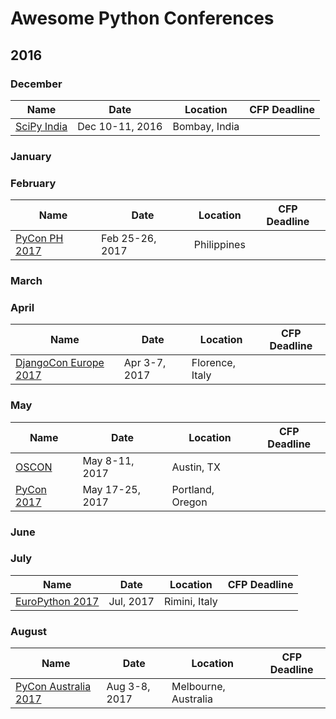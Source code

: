 # Awesome Python Conferences

## 2016

### December


| Name  | Date | Location | CFP Deadline |
| ------------- | ------------- | ------------- | ------------- |
| [SciPy India](http://scipy.in/2016) | Dec 10-11, 2016 | Bombay, India ||

### January

### February


| Name  | Date | Location | CFP Deadline |
| ------------- | ------------- | ------------- | ------------- |
| [PyCon PH 2017](https://pycon.python.ph/) | Feb 25-26, 2017 | Philippines ||

### March

### April


| Name  | Date | Location | CFP Deadline |
| ------------- | ------------- | ------------- | ------------- |
| [DjangoCon Europe 2017](https://2017.djangocon.eu/) | Apr 3-7, 2017 | Florence, Italy ||

### May


| Name  | Date | Location | CFP Deadline |
| ------------- | ------------- | ------------- | ------------- |
| [OSCON](http://conferences.oreilly.com/oscon/oscon-tx) | May 8-11, 2017 | Austin, TX ||
| [PyCon 2017](https://us.pycon.org/2017/) | May 17-25, 2017 | Portland, Oregon ||

### June

### July


| Name  | Date | Location | CFP Deadline |
| ------------- | ------------- | ------------- | ------------- |
| [EuroPython 2017](http://ep2017.europython.eu/) | Jul, 2017 | Rimini, Italy ||

### August


| Name  | Date | Location | CFP Deadline |
| ------------- | ------------- | ------------- | ------------- |
| [PyCon Australia 2017](http://2017.pycon-au.org/) | Aug 3-8, 2017 | Melbourne, Australia ||
